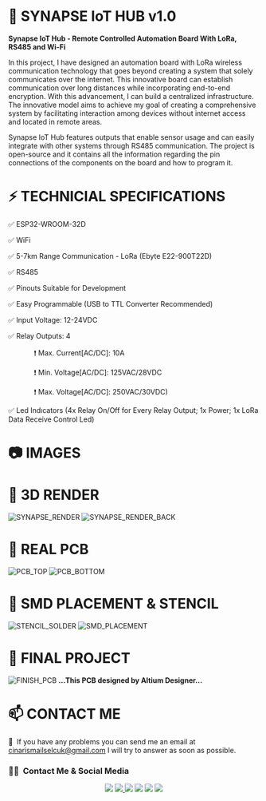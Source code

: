 # :satellite: SYNAPSE IoT HUB v1.0
**Synapse IoT Hub - Remote Controlled Automation Board With LoRa, RS485 and Wi-Fi**

In this project, I have designed an automation board with LoRa wireless communication technology that goes beyond creating a system that solely communicates over the internet. This innovative board can establish communication over long distances while incorporating end-to-end encryption. With this advancement, I can build a centralized infrastructure. The innovative model aims to achieve my goal of creating a comprehensive system by facilitating interaction among devices without internet access and located in remote areas.

Synapse IoT Hub features outputs that enable sensor usage and can easily integrate with other systems through RS485 communication. The project is open-source and it contains all the information regarding the pin connections of the components on the board and how to program it.

# :zap: TECHNICIAL SPECIFICATIONS
:white_check_mark: ESP32-WROOM-32D

:white_check_mark: WiFi

:white_check_mark: 5-7km Range Communication - LoRa (Ebyte E22-900T22D)

:white_check_mark: RS485

:white_check_mark: Pinouts Suitable for Development

:white_check_mark: Easy Programmable (USB to TTL Converter Recommended)

:white_check_mark: Input Voltage: 12-24VDC

:white_check_mark: Relay Outputs: 4

ㅤㅤㅤㅤ:heavy_exclamation_mark: Max. Current[AC/DC]: 10A

ㅤㅤㅤㅤ:heavy_exclamation_mark: Min. Voltage[AC/DC]: 125VAC/28VDC

ㅤㅤㅤㅤ:heavy_exclamation_mark: Max. Voltage[AC/DC]: 250VAC/30VDC)

:white_check_mark: Led Indıcators (4x Relay On/Off for Every Relay Output; 1x Power; 1x LoRa Data Receive Control Led)

# :camera: IMAGES
# :large_orange_diamond: 3D RENDER
![SYNAPSE_RENDER](https://github.com/hypenosoncode/SYNAPSE-IOT-HUB-V1.0/assets/74931027/f6609c76-1dd5-40ad-8cd6-628dfea3ac6a)
![SYNAPSE_RENDER_BACK](https://github.com/hypenosoncode/SYNAPSE-IOT-HUB-V1.0/assets/74931027/275f2897-7bc4-42f0-b6f6-0f962d6a6069)

# :large_orange_diamond: REAL PCB
![PCB_TOP](https://github.com/hypenosoncode/SYNAPSE-IOT-HUB-V1.0/assets/74931027/2c1ff8d3-3838-4706-ba6a-3c1dade97023)
![PCB_BOTTOM](https://github.com/hypenosoncode/SYNAPSE-IOT-HUB-V1.0/assets/74931027/b0e06abf-7859-40cc-900b-3bab4d19494d)

# :large_orange_diamond: SMD PLACEMENT & STENCIL
![STENCIL_SOLDER](https://github.com/hypenosoncode/SYNAPSE-IOT-HUB-V1.0/assets/74931027/406297bc-a9af-4210-8656-34bd1fcd38cd)
![SMD_PLACEMENT](https://github.com/hypenosoncode/SYNAPSE-IOT-HUB-V1.0/assets/74931027/8ad9ae51-fce4-4496-92e7-c8f70661082b)

# :large_orange_diamond: FINAL PROJECT
![FINISH_PCB](https://github.com/hypenosoncode/SYNAPSE-IOT-HUB-V1.0/assets/74931027/2398f7fc-3e46-4e30-a122-08d1f4f4a552)
**...This PCB designed by Altium Designer...**

# :mailbox: CONTACT ME
📧 &nbsp;If you have any problems you can send me an email at cinarismailselcuk@gmail.com I will try to answer as soon as possible.
### 🤝🏻 &nbsp;Contact Me & Social Media

<p align="center">
<a href="mailto:cinarismailselcuk@gmail.com"><img src="https://img.shields.io/badge/-Mail-D14836?style=flat&logo=Gmail&logoColor=white"/></a>
<a href="https://www.linkedin.com/in/ismailselcukcinar/"><img src="https://img.shields.io/badge/-LinkedIn-0077B5?style=flat&logo=Linkedin&logoColor=white%22"/</a>
<a href="https://instagram.com/ismail_selcuks"><img src="https://img.shields.io/badge/-Instagram_-E4405F?style=flat&logo=Instagram&logoColor=white"/></a>
<a href="https://twitter.com/ismail_selcuks"><img src="https://img.shields.io/badge/-Twitter_-1976c2?style=flat&logo=Twitter&logoColor=white"/></a>
<a href="https://www.youtube.com/channel/UCSt6rE5y6iklyFBpm-0xOYA"><img src="https://img.shields.io/badge/-YouTube_-c4302b?style=flat&logo=YouTube&logoColor=white"/></a>
<a href="https://discordapp.com/users/652243845790302239/"><img src="https://img.shields.io/badge/-Discord_-6A5ACD?style=flat&logo=Discord&logoColor=white"/></a>
</p>
